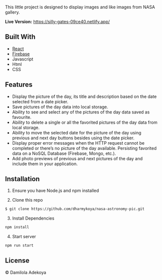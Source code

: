 This little project is designed to display images and like images from NASA gallery.

**Live Version:** https://silly-gates-09ce40.netlify.app/

## Built With

- [React](https://reactjs.org)
- [Firebase](https://firebase.google.com/)
- Javascript
- Html
- CSS

## Features

- Display the picture of the day, its title and description based on the date selected from a date picker.
- Save pictures of the day data into local storage.
- Ability to see and select any of the pictures of the day data saved as favourite.
- Ability to delete a single or all the favorited pictures of the day data from local storage.
- Ability to move the selected date for the picture of the day using previous and next day
  buttons besides using the date picker.
- Display proper error messages when the HTTP request cannot be completed or there’s
  no picture of the day available.
  Persisting favorited data on a NoSQL Database (Firebase, Mongo, etc.).
- Add photo previews of previous and next pictures of the day and include them in your
  application.

## Installation

1. Ensure you have Node.js and npm installed

2. Clone this repo

```bash
$ git clone https://github.com/dharmykoya/nasa-astronomy-pic.git
```

3. Install Dependencies

```bash
npm install
```

4. Start server

```bash
npm run start
```





## License

&copy; Damilola Adekoya
